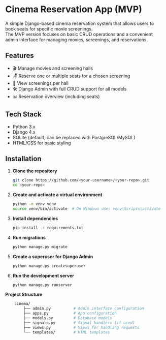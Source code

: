 # Cinema Reservation App (MVP)

A simple Django-based cinema reservation system that allows users to book seats for specific movie screenings.  
The MVP version focuses on basic CRUD operations and a convenient admin interface for managing movies, screenings, and reservations.

## Features
- 🎬 Manage movies and screening halls
- 🪑 Reserve one or multiple seats for a chosen screening
- 📅 View screenings per hall
- 🛠 Django Admin with full CRUD support for all models
- 📊 Reservation overview (including seats)

## Tech Stack
- Python 3.x
- Django 4.x
- SQLite (default, can be replaced with PostgreSQL/MySQL)
- HTML/CSS for basic styling

## Installation
1. **Clone the repository**
   ```bash
   git clone https://github.com/<your-username>/<your-repo>.git
   cd <your-repo>

2. **Create and activate a virtual environment**
     ```bash
    python -m venv venv
    source venv/bin/activate  # On Windows use: venv\Scripts\activate

3. **Install dependencies**
     ```bash
    pip install -r requirements.txt

4. **Run migrations**
   ```bash
   python manage.py migrate

5. **Create a superuser for Django Admin**
    ```bash
    python manage.py createsuperuser

6. **Run the development server**
    ```bash
    python manage.py runserver

**Project Structure**
```bash
    cinema/
        ├── admin.py          # Admin interface configuration
        ├── apps.py           # App configuration
        ├── models.py         # Database models
        ├── signals.py        # Signal handlers (if used)
        ├── views.py          # Views for handling requests
        └── templates/        # HTML templates
